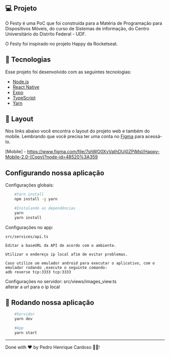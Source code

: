 ## 💻 Projeto

O Festy é uma PoC que foi construída para a Matéria de Programação para Dispositivos Móveis, do curso de Sistemas de informação, do Centro Universitário do Distrito Federal - UDF.

O Festy foi inspirado no projeto Happy da Rocketseat. 

## 🚀 Tecnologias

Esse projeto foi desenvolvido com as seguintes tecnologias:

- [Node.js](https://nodejs.org/en/)
- [React Native](https://facebook.github.io/react-native/)
- [Expo](https://expo.io/)
- [TypeScript](https://www.typescriptlang.org/)
- [Yarn](https://yarnpkg.com/)

## 🔖 Layout

Nos links abaixo você encontra o layout do projeto web e também do mobile. Lembrando que você precisa ter uma conta no [Figma](http://figma.com/) para acessá-lo.

[Mobile] - https://www.figma.com/file/7shWO0XvVathDUj0ZPiMsI/Happy-Mobile-2.0-(Copy)?node-id=48520%3A359

##  Configurando nossa aplicação


Configurações globais:
```bash
    #Yarn install
    npm install -g yarn

    #Instalando as dependências
    yarn
    yarn install
```
Configurações no app:

    src/services/api.ts

    Editar a baseURL da API de acordo com o ambiente.

    Utilizar o endereço ip local afim de evitar problemas.

    Caso utilize um emulador android para executar o aplicativo, com o emulador rodando ,execute o seguinte comando:
    adb reverse tcp:3333 tcp:3333


Configurações no servidor:
    src/views/images_view.ts    
    alterar  a url para o ip local

## 🎲 Rodando nossa aplicação

```bash
    #Servidor
    yarn dev
```

```bash
    #App
    yarn start
```

---

Done with ❤️ by Pedro Henrique Cardoso 👋🏽!
